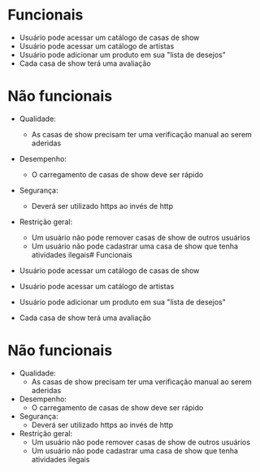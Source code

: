 # Funcionais

- Usuário pode acessar um catálogo de casas de show
- Usuário pode acessar um catálogo de artistas
- Usuário pode adicionar um produto em sua "lista de desejos"
- Cada casa de show terá uma avaliação
  
# Não funcionais
- Qualidade:
  - As casas de show precisam ter uma verificação manual ao serem aderidas
- Desempenho:
  - O carregamento de casas de show deve ser rápido
- Segurança:
  - Deverá ser utilizado https ao invés de http
- Restrição geral:
  - Um usuário não pode remover casas de show de outros usuários
  - Um usuário não pode cadastrar uma casa de show que tenha atividades ilegais# Funcionais

- Usuário pode acessar um catálogo de casas de show
- Usuário pode acessar um catálogo de artistas
- Usuário pode adicionar um produto em sua "lista de desejos"
- Cada casa de show terá uma avaliação
  
# Não funcionais
- Qualidade:
  - As casas de show precisam ter uma verificação manual ao serem aderidas
- Desempenho:
  - O carregamento de casas de show deve ser rápido
- Segurança:
  - Deverá ser utilizado https ao invés de http
- Restrição geral:
  - Um usuário não pode remover casas de show de outros usuários
  - Um usuário não pode cadastrar uma casa de show que tenha atividades ilegais
